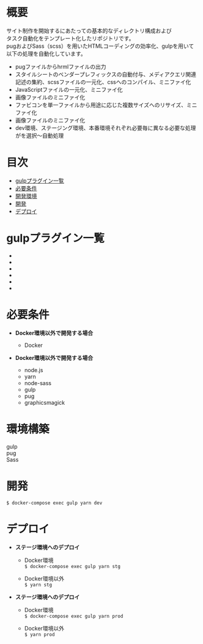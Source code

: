#  概要

サイト制作を開始するにあたっての基本的なディレクトリ構成および     
タスク自動化をテンプレート化したリポジトリです。   
pugおよびSass（scss）を用いたHTMLコーディングの効率化、gulpを用いて以下の処理を自動化しています。


+   pugファイルからhrmlファイルの出力
+   スタイルシートのベンダープレフィックスの自動付与、メディアクエリ関連記述の集約、scssファイルの一元化、cssへのコンパイル、ミニファイ化
+   JavaScriptファイルの一元化、ミニファイ化
+   画像ファイルのミニファイ化
+   ファビコンを単一ファイルから用途に応じた複数サイズへのリサイズ、ミニファイ化
+   画像ファイルのミニファイ化
+   dev環境、ステージング環境、本番環境それぞれ必要毎に異なる必要な処理がを選択〜自動処理

# 目次  

+  [gulpプラグイン一覧](#gulpプラグイン一覧)  
+  [必要条件](#必要条件)  
+  [開発環境](#開発環境)  
+  [開発](#開発)  
+  [デプロイ](#デプロイ)  

# gulpプラグイン一覧
+ 
+
+
+
+
+

# 必要条件 

+  **Docker環境以外で開発する場合**  
    - Docker 
  
+  **Docker環境以外で開発する場合**  
    -  node.js  
    -  yarn
    -  node-sass
    -  gulp
    -  pug
    -  graphicsmagick  

# 環境構築  

gulp  
pug  
Sass  

# 開発  
`$ docker-compose exec gulp yarn dev` 
    
# デプロイ  
+ **ステージ環境へのデプロイ**  
    + Docker環境  
    `$ docker-compose exec gulp yarn stg`   
    
    + Docker環境以外  
    `$ yarn stg`
    
+ **ステージ環境へのデプロイ**  
    + Docker環境  
    `$ docker-compose exec gulp yarn prod`    
    
    + Docker環境以外  
    `$ yarn prod`
    
